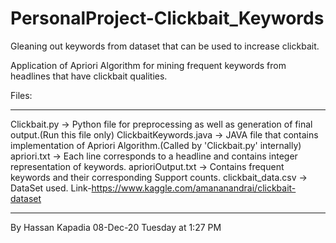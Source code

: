 # PersonalProject-Clickbait_Keywords
Gleaning out keywords from dataset that can be used to increase clickbait.

Application of Apriori Algorithm for mining frequent keywords from headlines that have clickbait qualities.

Files:
***
Clickbait.py -> Python file for preprocessing as well as generation of final output.(Run this file only)
ClickbaitKeywords.java -> JAVA file that contains implementation of Apriori Algorithm.(Called by 'Clickbait.py' internally)
apriori.txt -> Each line corresponds to a headline and contains integer representation of keywords.
aprioriOutput.txt -> Contains frequent keywords and their corresponding Support counts.
clickbait_data.csv -> DataSet used. Link-https://www.kaggle.com/amananandrai/clickbait-dataset
***

By Hassan Kapadia
08-Dec-20 Tuesday at 1:27 PM
